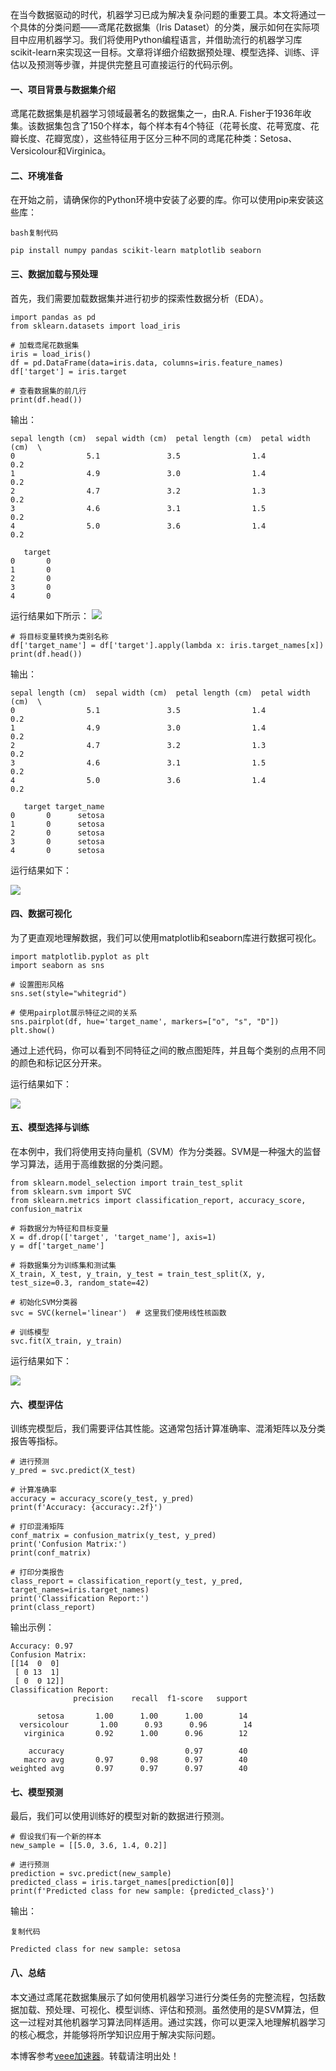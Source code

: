 
在当今数据驱动的时代，机器学习已成为解决复杂问题的重要工具。本文将通过一个具体的分类问题——鸢尾花数据集（Iris Dataset）的分类，展示如何在实际项目中应用机器学习。我们将使用Python编程语言，并借助流行的机器学习库scikit\-learn来实现这一目标。文章将详细介绍数据预处理、模型选择、训练、评估以及预测等步骤，并提供完整且可直接运行的代码示例。


#### 一、项目背景与数据集介绍


鸢尾花数据集是机器学习领域最著名的数据集之一，由R.A. Fisher于1936年收集。该数据集包含了150个样本，每个样本有4个特征（花萼长度、花萼宽度、花瓣长度、花瓣宽度），这些特征用于区分三种不同的鸢尾花种类：Setosa、Versicolour和Virginica。


#### 二、环境准备


在开始之前，请确保你的Python环境中安装了必要的库。你可以使用pip来安装这些库：



```
bash复制代码

pip install numpy pandas scikit-learn matplotlib seaborn

```

#### 三、数据加载与预处理


首先，我们需要加载数据集并进行初步的探索性数据分析（EDA）。



```
import pandas as pd
from sklearn.datasets import load_iris
 
# 加载鸢尾花数据集
iris = load_iris()
df = pd.DataFrame(data=iris.data, columns=iris.feature_names)
df['target'] = iris.target
 
# 查看数据集的前几行
print(df.head())

```

输出：



```
sepal length (cm)  sepal width (cm)  petal length (cm)  petal width (cm)  \
0                5.1               3.5                1.4               0.2   
1                4.9               3.0                1.4               0.2   
2                4.7               3.2                1.3               0.2   
3                4.6               3.1                1.5               0.2   
4                5.0               3.6                1.4               0.2   
 
   target  
0       0  
1       0  
2       0  
3       0  
4       0

```

运行结果如下所示：
![](https://img2024.cnblogs.com/blog/3448692/202412/3448692-20241227182536726-658354108.jpg)



```
# 将目标变量转换为类别名称
df['target_name'] = df['target'].apply(lambda x: iris.target_names[x])
print(df.head())

```

输出：



```
sepal length (cm)  sepal width (cm)  petal length (cm)  petal width (cm)  \
0                5.1               3.5                1.4               0.2   
1                4.9               3.0                1.4               0.2   
2                4.7               3.2                1.3               0.2   
3                4.6               3.1                1.5               0.2   
4                5.0               3.6                1.4               0.2   
 
   target target_name  
0       0      setosa  
1       0      setosa  
2       0      setosa  
3       0      setosa  
4       0      setosa

```

运行结果如下：


![](https://img2024.cnblogs.com/blog/3448692/202412/3448692-20241227182544439-1078368604.jpg)


#### 四、数据可视化


为了更直观地理解数据，我们可以使用matplotlib和seaborn库进行数据可视化。



```
import matplotlib.pyplot as plt
import seaborn as sns
 
# 设置图形风格
sns.set(style="whitegrid")
 
# 使用pairplot展示特征之间的关系
sns.pairplot(df, hue='target_name', markers=["o", "s", "D"])
plt.show()

```

通过上述代码，你可以看到不同特征之间的散点图矩阵，并且每个类别的点用不同的颜色和标记区分开来。


运行结果如下：


![](https://img2024.cnblogs.com/blog/3448692/202412/3448692-20241227182554149-924489125.png)


#### 五、模型选择与训练


在本例中，我们将使用支持向量机（SVM）作为分类器。SVM是一种强大的监督学习算法，适用于高维数据的分类问题。



```
from sklearn.model_selection import train_test_split
from sklearn.svm import SVC
from sklearn.metrics import classification_report, accuracy_score, confusion_matrix
 
# 将数据分为特征和目标变量
X = df.drop(['target', 'target_name'], axis=1)
y = df['target_name']
 
# 将数据集分为训练集和测试集
X_train, X_test, y_train, y_test = train_test_split(X, y, test_size=0.3, random_state=42)
 
# 初始化SVM分类器
svc = SVC(kernel='linear')  # 这里我们使用线性核函数
 
# 训练模型
svc.fit(X_train, y_train)

```

运行结果如下：


![](https://img2024.cnblogs.com/blog/3448692/202412/3448692-20241227182603049-567979936.jpg)


#### 六、模型评估


训练完模型后，我们需要评估其性能。这通常包括计算准确率、混淆矩阵以及分类报告等指标。



```
# 进行预测
y_pred = svc.predict(X_test)
 
# 计算准确率
accuracy = accuracy_score(y_test, y_pred)
print(f'Accuracy: {accuracy:.2f}')
 
# 打印混淆矩阵
conf_matrix = confusion_matrix(y_test, y_pred)
print('Confusion Matrix:')
print(conf_matrix)
 
# 打印分类报告
class_report = classification_report(y_test, y_pred, target_names=iris.target_names)
print('Classification Report:')
print(class_report)

```

输出示例：



```
Accuracy: 0.97
Confusion Matrix:
[[14  0  0]
 [ 0 13  1]
 [ 0  0 12]]
Classification Report:
              precision    recall  f1-score   support
 
      setosa       1.00      1.00      1.00        14
  versicolour       1.00      0.93      0.96        14
   virginica       0.92      1.00      0.96        12
 
    accuracy                           0.97        40
   macro avg       0.97      0.98      0.97        40
weighted avg       0.97      0.97      0.97        40

```

#### 七、模型预测


最后，我们可以使用训练好的模型对新的数据进行预测。



```
# 假设我们有一个新的样本
new_sample = [[5.0, 3.6, 1.4, 0.2]]
 
# 进行预测
prediction = svc.predict(new_sample)
predicted_class = iris.target_names[prediction[0]]
print(f'Predicted class for new sample: {predicted_class}')

```

输出：



```
复制代码

Predicted class for new sample: setosa

```

#### 八、总结


本文通过鸢尾花数据集展示了如何使用机器学习进行分类任务的完整流程，包括数据加载、预处理、可视化、模型训练、评估和预测。虽然使用的是SVM算法，但这一过程对其他机器学习算法同样适用。通过实践，你可以更深入地理解机器学习的核心概念，并能够将所学知识应用于解决实际问题。


 本博客参考[veee加速器](https://youhaochi.com)。转载请注明出处！
